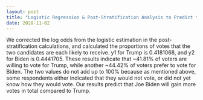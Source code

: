 ```yaml
---
layout: post
title: "Logistic Regression & Post-Stratification Analysis to Predict the Results of the 2020 American Election"
date: 2020-11-02
---
```


We corrected the log odds from the logistic estimation in the post-stratification calculations, and calculated
the proportions of votes that the two candidates are each likely to receive. y1 for Trump is 0.4181068, and y2
for Biden is 0.4441705. These results indicate that ~41.81% of voters are willing to vote for Trump, while
another ~44.42% of voters prefer to vote for Biden. The two values do not add up to 100% because as
mentioned above, some respondents either indicated that they would not vote, or did not yet know how they
would vote. Our results predict that Joe Biden will gain more votes in total compared to Trump.
